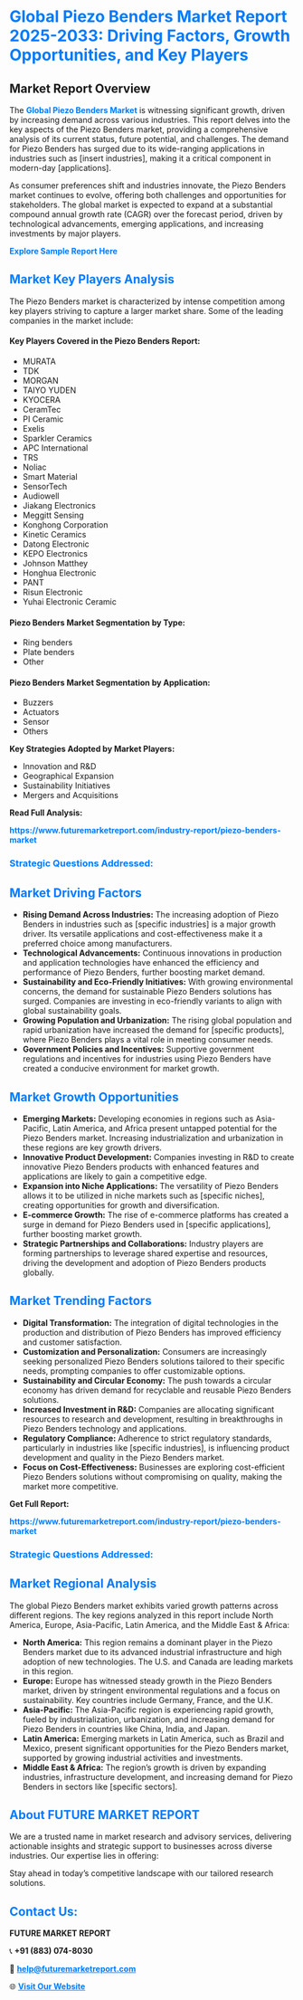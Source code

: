 <h1 style="color: #007BFF;">Global Piezo Benders Market Report 2025-2033: Driving Factors, Growth Opportunities, and Key Players</h1>

<section id="overview">
<h2>Market Report Overview</h2>
<p>The <a href="https://www.futuremarketreport.com/industry-report/piezo-benders-market" style="color: #007BFF; text-decoration: none;"><strong>Global Piezo Benders Market</strong></a> is witnessing significant growth, driven by increasing demand across various industries. This report delves into the key aspects of the Piezo Benders market, providing a comprehensive analysis of its current status, future potential, and challenges. The demand for Piezo Benders has surged due to its wide-ranging applications in industries such as [insert industries], making it a critical component in modern-day [applications].</p>
<p>As consumer preferences shift and industries innovate, the Piezo Benders market continues to evolve, offering both challenges and opportunities for stakeholders. The global market is expected to expand at a substantial compound annual growth rate (CAGR) over the forecast period, driven by technological advancements, emerging applications, and increasing investments by major players.</p>
</section>

<section id="overview">
<p><a href="https://www.futuremarketreport.com/request-sample/reportId=61130" style="color: #007BFF; text-decoration: none;"><strong>Explore Sample Report Here</strong></a></p>
</section>

<section id="key-players">
<h2 style="color: #007BFF;">Market Key Players Analysis</h2>
<p>The Piezo Benders market is characterized by intense competition among key players striving to capture a larger market share. Some of the leading companies in the market include:</p>
<h4>Key Players Covered in the Piezo Benders Report:</h4>
<ul><li>MURATA</li><li>TDK</li><li>MORGAN</li><li>TAIYO YUDEN</li><li>KYOCERA</li><li>CeramTec</li><li>PI Ceramic</li><li>Exelis</li><li>Sparkler Ceramics</li><li>APC International</li><li>TRS</li><li>Noliac</li><li>Smart Material</li><li>SensorTech</li><li>Audiowell</li><li>Jiakang Electronics</li><li>Meggitt Sensing</li><li>Konghong Corporation</li><li>Kinetic Ceramics</li><li>Datong Electronic</li><li>KEPO Electronics</li><li>Johnson Matthey</li><li>Honghua Electronic</li><li>PANT</li><li>Risun Electronic</li><li>Yuhai Electronic Ceramic</li></ul>
<h4>Piezo Benders Market Segmentation by Type:</h4>
<ul><li>Ring benders</li><li>Plate benders</li><li>Other</li></ul>

<h4>Piezo Benders Market Segmentation by Application:</h4>
<ul><li>Buzzers</li><li>Actuators</li><li>Sensor</li><li>Others</li></ul>
<p><strong>Key Strategies Adopted by Market Players:</strong></p>
<ul>
<li>Innovation and R&D</li>
<li>Geographical Expansion</li>
<li>Sustainability Initiatives</li>
<li>Mergers and Acquisitions</li>
</ul>
</section>

<section>
<p><strong>Read Full Analysis: </strong></p><a href="https://www.futuremarketreport.com/industry-report/piezo-benders-market" style="color: #007BFF; text-decoration: none;"><strong>https://www.futuremarketreport.com/industry-report/piezo-benders-market</strong></a>
<h3 style="color: #007BFF;">Strategic Questions Addressed:</h3>
</section>

<section id="driving-factors">
<h2 style="color: #007BFF;">Market Driving Factors</h2>
<ul>
<li><strong>Rising Demand Across Industries:</strong> The increasing adoption of Piezo Benders in industries such as [specific industries] is a major growth driver. Its versatile applications and cost-effectiveness make it a preferred choice among manufacturers.</li>
<li><strong>Technological Advancements:</strong> Continuous innovations in production and application technologies have enhanced the efficiency and performance of Piezo Benders, further boosting market demand.</li>
<li><strong>Sustainability and Eco-Friendly Initiatives:</strong> With growing environmental concerns, the demand for sustainable Piezo Benders solutions has surged. Companies are investing in eco-friendly variants to align with global sustainability goals.</li>
<li><strong>Growing Population and Urbanization:</strong> The rising global population and rapid urbanization have increased the demand for [specific products], where Piezo Benders plays a vital role in meeting consumer needs.</li>
<li><strong>Government Policies and Incentives:</strong> Supportive government regulations and incentives for industries using Piezo Benders have created a conducive environment for market growth.</li>
</ul>
</section>

<section id="growth-opportunities">
<h2 style="color: #007BFF;">Market Growth Opportunities</h2>
<ul>
<li><strong>Emerging Markets:</strong> Developing economies in regions such as Asia-Pacific, Latin America, and Africa present untapped potential for the Piezo Benders market. Increasing industrialization and urbanization in these regions are key growth drivers.</li>
<li><strong>Innovative Product Development:</strong> Companies investing in R&D to create innovative Piezo Benders products with enhanced features and applications are likely to gain a competitive edge.</li>
<li><strong>Expansion into Niche Applications:</strong> The versatility of Piezo Benders allows it to be utilized in niche markets such as [specific niches], creating opportunities for growth and diversification.</li>
<li><strong>E-commerce Growth:</strong> The rise of e-commerce platforms has created a surge in demand for Piezo Benders used in [specific applications], further boosting market growth.</li>
<li><strong>Strategic Partnerships and Collaborations:</strong> Industry players are forming partnerships to leverage shared expertise and resources, driving the development and adoption of Piezo Benders products globally.</li>
</ul>
</section>

<section id="trending-factors">
<h2 style="color: #007BFF;">Market Trending Factors</h2>
<ul>
<li><strong>Digital Transformation:</strong> The integration of digital technologies in the production and distribution of Piezo Benders has improved efficiency and customer satisfaction.</li>
<li><strong>Customization and Personalization:</strong> Consumers are increasingly seeking personalized Piezo Benders solutions tailored to their specific needs, prompting companies to offer customizable options.</li>
<li><strong>Sustainability and Circular Economy:</strong> The push towards a circular economy has driven demand for recyclable and reusable Piezo Benders solutions.</li>
<li><strong>Increased Investment in R&D:</strong> Companies are allocating significant resources to research and development, resulting in breakthroughs in Piezo Benders technology and applications.</li>
<li><strong>Regulatory Compliance:</strong> Adherence to strict regulatory standards, particularly in industries like [specific industries], is influencing product development and quality in the Piezo Benders market.</li>
<li><strong>Focus on Cost-Effectiveness:</strong> Businesses are exploring cost-efficient Piezo Benders solutions without compromising on quality, making the market more competitive.</li>
</ul>
</section>

<section>
<p><strong>Get Full Report: </strong></p><a href="https://www.futuremarketreport.com/industry-report/piezo-benders-market" style="color: #007BFF; text-decoration: none;"><strong>https://www.futuremarketreport.com/industry-report/piezo-benders-market</strong></a>
<h3 style="color: #007BFF;">Strategic Questions Addressed:</h3>
</section>


<section id="regional-analysis">
<h2 style="color: #007BFF;">Market Regional Analysis</h2>
<p>The global Piezo Benders market exhibits varied growth patterns across different regions. The key regions analyzed in this report include North America, Europe, Asia-Pacific, Latin America, and the Middle East & Africa:</p>
<ul>
<li><strong>North America:</strong> This region remains a dominant player in the Piezo Benders market due to its advanced industrial infrastructure and high adoption of new technologies. The U.S. and Canada are leading markets in this region.</li>
<li><strong>Europe:</strong> Europe has witnessed steady growth in the Piezo Benders market, driven by stringent environmental regulations and a focus on sustainability. Key countries include Germany, France, and the U.K.</li>
<li><strong>Asia-Pacific:</strong> The Asia-Pacific region is experiencing rapid growth, fueled by industrialization, urbanization, and increasing demand for Piezo Benders in countries like China, India, and Japan.</li>
<li><strong>Latin America:</strong> Emerging markets in Latin America, such as Brazil and Mexico, present significant opportunities for the Piezo Benders market, supported by growing industrial activities and investments.</li>
<li><strong>Middle East & Africa:</strong> The region’s growth is driven by expanding industries, infrastructure development, and increasing demand for Piezo Benders in sectors like [specific sectors].</li>
</ul>
</section>

<footer>
<h2 style="color: #007BFF;">About FUTURE MARKET REPORT</h2>
<p>We are a trusted name in market research and advisory services, delivering actionable insights and strategic support to businesses across diverse industries. Our expertise lies in offering:</p>

<p>Stay ahead in today’s competitive landscape with our tailored research solutions.</p>

<h2 style="color: #007BFF;">Contact Us:</h2>
<p><strong>FUTURE MARKET REPORT</strong></p>
<p>📞 <strong>+91 (883) 074-8030</strong></p>
<p>📧 <strong><a href="mailto:help@futuremarketreport.com" style="color: #007BFF;">help@futuremarketreport.com</a></strong></p>
<p>🌐 <strong><a href="https://www.futuremarketreport.com/" style="color: #007BFF;">Visit Our Website</a></strong></p>
</footer>